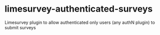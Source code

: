# limesurvey-authenticated-surveys
Limesurvey plugin to allow authenticated only users (any authN plugin) to submit surveys
